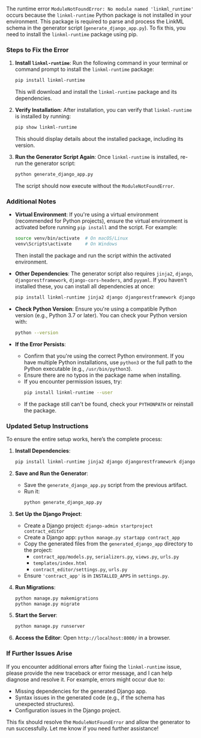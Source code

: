 The runtime error `ModuleNotFoundError: No module named 'linkml_runtime'` occurs because the `linkml-runtime` Python package is not installed in your environment. This package is required to parse and process the LinkML schema in the generator script (`generate_django_app.py`). To fix this, you need to install the `linkml-runtime` package using pip.

### Steps to Fix the Error

1. **Install `linkml-runtime`**:
   Run the following command in your terminal or command prompt to install the `linkml-runtime` package:

   ```bash
   pip install linkml-runtime
   ```

   This will download and install the `linkml-runtime` package and its dependencies.

2. **Verify Installation**:
   After installation, you can verify that `linkml-runtime` is installed by running:

   ```bash
   pip show linkml-runtime
   ```

   This should display details about the installed package, including its version.

3. **Run the Generator Script Again**:
   Once `linkml-runtime` is installed, re-run the generator script:

   ```bash
   python generate_django_app.py
   ```

   The script should now execute without the `ModuleNotFoundError`.

### Additional Notes
- **Virtual Environment**: If you're using a virtual environment (recommended for Python projects), ensure the virtual environment is activated before running `pip install` and the script. For example:
  ```bash
  source venv/bin/activate  # On macOS/Linux
  venv\Scripts\activate     # On Windows
  ```
  Then install the package and run the script within the activated environment.

- **Other Dependencies**: The generator script also requires `jinja2`, `django`, `djangorestframework`, `django-cors-headers`, and `pyyaml`. If you haven't installed these, you can install all dependencies at once:
  ```bash
  pip install linkml-runtime jinja2 django djangorestframework django-cors-headers pyyaml
  ```

- **Check Python Version**: Ensure you're using a compatible Python version (e.g., Python 3.7 or later). You can check your Python version with:
  ```bash
  python --version
  ```

- **If the Error Persists**:
    - Confirm that you're using the correct Python environment. If you have multiple Python installations, use `python3` or the full path to the Python executable (e.g., `/usr/bin/python3`).
    - Ensure there are no typos in the package name when installing.
    - If you encounter permission issues, try:
      ```bash
      pip install linkml-runtime --user
      ```
    - If the package still can't be found, check your `PYTHONPATH` or reinstall the package.

### Updated Setup Instructions
To ensure the entire setup works, here’s the complete process:

1. **Install Dependencies**:
   ```bash
   pip install linkml-runtime jinja2 django djangorestframework django-cors-headers pyyaml
   ```

2. **Save and Run the Generator**:
    - Save the `generate_django_app.py` script from the previous artifact.
    - Run it:
      ```bash
      python generate_django_app.py
      ```

3. **Set Up the Django Project**:
    - Create a Django project: `django-admin startproject contract_editor`
    - Create a Django app: `python manage.py startapp contract_app`
    - Copy the generated files from the `generated_django_app` directory to the project:
        - `contract_app/models.py`, `serializers.py`, `views.py`, `urls.py`
        - `templates/index.html`
        - `contract_editor/settings.py`, `urls.py`
    - Ensure `'contract_app'` is in `INSTALLED_APPS` in `settings.py`.

4. **Run Migrations**:
   ```bash
   python manage.py makemigrations
   python manage.py migrate
   ```

5. **Start the Server**:
   ```bash
   python manage.py runserver
   ```

6. **Access the Editor**:
   Open `http://localhost:8000/` in a browser.

### If Further Issues Arise
If you encounter additional errors after fixing the `linkml-runtime` issue, please provide the new traceback or error message, and I can help diagnose and resolve it. For example, errors might occur due to:
- Missing dependencies for the generated Django app.
- Syntax issues in the generated code (e.g., if the schema has unexpected structures).
- Configuration issues in the Django project.

This fix should resolve the `ModuleNotFoundError` and allow the generator to run successfully. Let me know if you need further assistance!